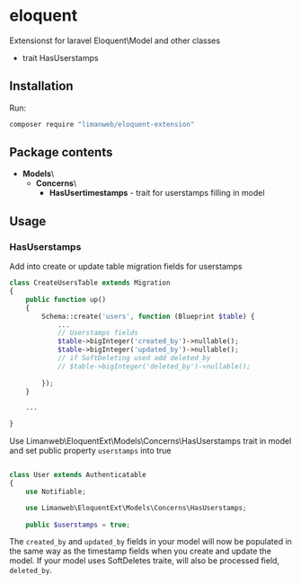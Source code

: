# eloquent

Extensionst for laravel Eloquent\Model and other classes

* trait HasUserstamps

## Installation
Run:
```bash
composer require "limanweb/eloquent-extension"
```
## Package contents

* **Models**\
  * **Concerns**\
    * **HasUsertimestamps** - trait for userstamps filling in model

## Usage

### HasUserstamps

Add into create or update table migration fields for userstamps

```php
class CreateUsersTable extends Migration
{
    public function up()
    {
        Schema::create('users', function (Blueprint $table) {
            ...
            // Userstamps fields
            $table->bigInteger('created_by')->nullable();
            $table->bigInteger('updated_by')->nullable();
            // if SoftDeleting used add deleted_by
            // $table->bigInteger('deleted_by')->nullable();
              
        });
    }

    ...

}
```

Use Limanweb\EloquentExt\Models\Concerns\HasUserstamps trait in model and set public property `userstamps` into true 


```php

class User extends Authenticatable
{
    use Notifiable;

    use Limanweb\EloquentExt\Models\Concerns\HasUserstamps;
    
    public $userstamps = true;

```

The `created_by` and `updated_by` fields in your model will now be populated in the same way as the timestamp fields when you create and update the model. If your model uses SoftDeletes traite, will also be processed field, `deleted_by`.





